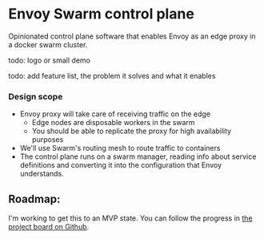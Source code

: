 # Envoy Swarm control plane
Opinionated control plane software that enables Envoy as an edge proxy in a docker swarm cluster.

todo: logo or small demo

todo: add feature list, the problem it solves and what it enables

### Design scope
- Envoy proxy will take care of receiving traffic on the edge
  - Edge nodes are disposable workers in the swarm
  - You should be able to replicate the proxy for high availability purposes
- We'll use Swarm's routing mesh to route traffic to containers
- The control plane runs on a swarm manager, reading info about service definitions and converting it into the configuration that Envoy understands. 
  
## Roadmap:
I'm working to get this to an MVP state. You can follow the progress in [the project board on Github](https://github.com/nstapelbroek/envoy-swarm-control-plane/projects/1). 